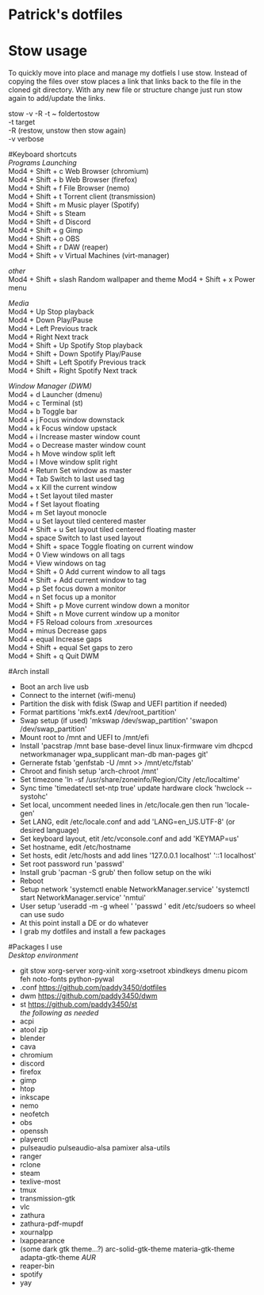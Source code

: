 # Patrick's dotfiles
# Stow usage
To quickly move into place and manage my dotfiels I use stow. Instead of copying the files over stow places a link that links back to the file in the cloned git directory. With any new file or structure change just run stow again to add/update the links.  

stow -v -R -t ~ foldertostow  
-t target   
-R (restow, unstow then stow again)  
-v verbose  

#Keyboard shortcuts  
*Programs Launching*  
Mod4 + Shift + c      Web Browser (chromium)  
Mod4 + Shift + b      Web Browser (firefox)  
Mod4 + Shift + f      File Browser (nemo)  
Mod4 + Shift + t      Torrent client (transmission)  
Mod4 + Shift + m      Music player (Spotify)  
Mod4 + Shift + s      Steam  
Mod4 + Shift + d      Discord  
Mod4 + Shift + g      Gimp  
Mod4 + Shift + o      OBS  
Mod4 + Shift + r      DAW (reaper)  
Mod4 + Shift + v      Virtual Machines (virt-manager)  

*other*  
Mod4 + Shift + slash 	Random wallpaper and theme
Mod4 + Shift + x	Power menu

*Media*  
Mod4 + Up		Stop playback  
Mod4 + Down		Play/Pause  
Mod4 + Left		Previous track  
Mod4 + Right		Next track  
Mod4 + Shift + Up	Spotify Stop playback  
Mod4 + Shift + Down	Spotify Play/Pause  
Mod4 + Shift + Left	Spotify Previous track  
Mod4 + Shift + Right	Spotify Next track  

*Window Manager (DWM)*  
Mod4 + d		Launcher (dmenu)  
Mod4 + c		Terminal (st)  
Mod4 + b		Toggle bar  
Mod4 + j		Focus window downstack  
Mod4 + k		Focus window upstack  
Mod4 + i		Increase master window count  
Mod4 + o		Decrease master window count  
Mod4 + h		Move window split left  
Mod4 + l		Move window split right  
Mod4 + Return		Set window as master  
Mod4 + Tab		Switch to last used tag  
Mod4 + x		Kill the current window  
Mod4 + t		Set layout tiled master  
Mod4 + f		Set layout floating    
Mod4 + m		Set layout monocle  
Mod4 + u		Set layout tiled centered master  
Mod4 + Shift + u	Set layout tiled centered floating master  
Mod4 + space		Switch to last used layout  
Mod4 + Shift + space	Toggle floating on current window  
Mod4 + 0		View windows on all tags  
Mod4 + <num>		View windows on tag <num>  
Mod4 + Shift + 0	Add current window to all tags  
Mod4 + Shift + <num>	Add current window to tag <num>  
Mod4 + p		Set focus down a monitor  
Mod4 + n		Set focus up a monitor  
Mod4 + Shift + p	Move current window down a monitor  
Mod4 + Shift + n	Move current window up a monitor  
Mod4 + F5		Reload colours from .xresources  
Mod4 + minus		Decrease gaps  
Mod4 + equal		Increase gaps  
Mod4 + Shift + equal	Set gaps to zero  
Mod4 + Shift + q	Quit DWM  

#Arch install
- Boot an arch live usb
- Connect to the internet (wifi-menu)
- Partition the disk with fdisk (Swap and UEFI partition if needed)
- Format partitions 'mkfs.ext4 /dev/root_partition'
- Swap setup (if used) 'mkswap /dev/swap_partition' 'swapon /dev/swap_partition'
- Mount root to /mnt and UEFI to /mnt/efi
- Install 'pacstrap /mnt base base-devel linux linux-firmware vim dhcpcd networkmanager wpa_supplicant man-db man-pages git'
- Gernerate fstab 'genfstab -U /mnt >> /mnt/etc/fstab'
- Chroot and finish setup 'arch-chroot /mnt'
- Set timezone 'ln -sf /usr/share/zoneinfo/Region/City /etc/localtime'
- Sync time 'timedatectl set-ntp true' update hardware clock 'hwclock --systohc'
- Set local, uncomment needed lines in /etc/locale.gen then run 'locale-gen'
- Set LANG, edit /etc/locale.conf and add 'LANG=en_US.UTF-8' (or desired language)
- Set keyboard layout, etit /etc/vconsole.conf and add 'KEYMAP=us'
- Set hostname, edit /etc/hostname
- Set hosts, edit /etc/hosts and add lines '127.0.0.1 localhost' '::1 localhost'
- Set root password run 'passwd'
- Install grub 'pacman -S grub' then follow setup on the wiki
- Reboot
- Setup network 'systemctl enable NetworkManager.service' 'systemctl start NetworkManager.service' 'nmtui'
- User setup 'useradd -m -g wheel <username>' 'passwd <username>' edit /etc/sudoers so wheel can use sudo
- At this point install a DE or do whatever
- I grab my dotfiles and install a few packages

#Packages I use  
 *Desktop environment*
- git stow xorg-server xorg-xinit xorg-xsetroot xbindkeys dmenu picom feh noto-fonts python-pywal
- .conf https://github.com/paddy3450/dotfiles
- dwm https://github.com/paddy3450/dwm
- st https://github.com/paddy3450/st  
*the following as needed*
- acpi
- atool zip
- blender
- cava
- chromium
- discord
- firefox
- gimp
- htop
- inkscape
- nemo
- neofetch
- obs
- openssh
- playerctl
- pulseaudio pulseaudio-alsa pamixer alsa-utils
- ranger
- rclone
- steam
- texlive-most
- tmux
- transmission-gtk
- vlc
- zathura
- zathura-pdf-mupdf
- xournalpp
- lxappearance
- (some dark gtk theme...?) arc-solid-gtk-theme materia-gtk-theme adapta-gtk-theme
*AUR*
- reaper-bin
- spotify
- yay 
